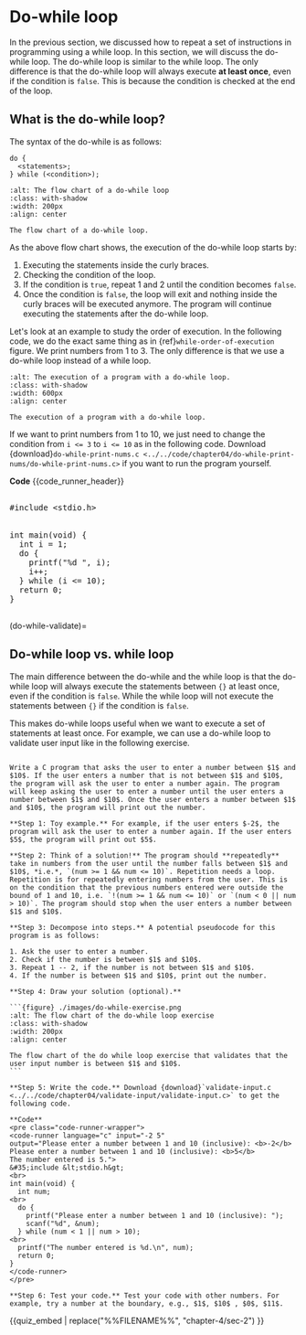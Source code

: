 # Do-while loop

In the previous section, we discussed how to repeat a set of instructions in programming using a while loop. In this section, we will discuss the do-while loop. The do-while loop is similar to the while loop. The only difference is that the do-while loop will always execute **at least once**, even if the condition is `false`. This is because the condition is checked at the end of the loop. 

## What is the do-while loop?

The syntax of the do-while is as follows:

```{code-block} c
do {
  <statements>;
} while (<condition>);
```

```{figure} ./images/do-while-loop-flow-chart.png
:alt: The flow chart of a do-while loop
:class: with-shadow
:width: 200px
:align: center

The flow chart of a do-while loop.
```

As the above flow chart shows, the execution of the do-while loop starts by:

1. Executing the statements inside the curly braces.
2. Checking the condition of the loop.
3. If the condition is `true`, repeat 1 and 2 until the condition becomes `false`.
4. Once the condition is `false`, the loop will exit and nothing inside the curly braces will be executed anymore. The program will continue executing the statements after the do-while loop.

Let's look at an example to study the order of execution. In the following code, we do the exact same thing as in {ref}`while-order-of-execution` figure. We print numbers from $1$ to $3$. The only difference is that we use a do-while loop instead of a while loop.
    
```{figure} ./images/do-while-order-of-execution.png
:alt: The execution of a program with a do-while loop.
:class: with-shadow
:width: 600px
:align: center

The execution of a program with a do-while loop.
``` 

If we want to print numbers from $1$ to $10$, we just need to change the condition from `i <= 3` to `i <= 10` as in the following code. Download {download}`do-while-print-nums.c <../../code/chapter04/do-while-print-nums/do-while-print-nums.c>` if you want to run the program yourself.

**Code**
{{code_runner_header}}
<pre class="code-runner-wrapper">
<code-runner language="c" output="1 2 3 4 5 6 7 8 9 10">
&#35;include &lt;stdio.h&gt;
<br>
int main(void) {
  int i = 1;
  do {
    printf("%d ", i);
    i++;
  } while (i <= 10);
  return 0;
}
</code-runner>
</pre>

(do-while-validate)=
## Do-while loop vs. while loop

The main difference between the do-while and the while loop is that the do-while loop will always execute the statements between `{}` at least once, even if the condition is `false`. While the while loop will not execute the statements between `{}` if the condition is `false`.

This makes do-while loops useful when we want to execute a set of statements at least once. For example, we can use a do-while loop to validate user input like in the following exercise. 

````{admonition} Exercise

Write a C program that asks the user to enter a number between $1$ and $10$. If the user enters a number that is not between $1$ and $10$, the program will ask the user to enter a number again. The program will keep asking the user to enter a number until the user enters a number between $1$ and $10$. Once the user enters a number between $1$ and $10$, the program will print out the number.

**Step 1: Toy example.** For example, if the user enters $-2$, the program will ask the user to enter a number again. If the user enters $5$, the program will print out $5$.

**Step 2: Think of a solution!** The program should **repeatedly** take in numbers from the user until the number falls between $1$ and $10$, *i.e.*, `(num >= 1 && num <= 10)`. Repetition needs a loop. Repetition is for repeatedly entering numbers from the user. This is on the condition that the previous numbers entered were outside the bound of 1 and 10, i.e. `!(num >= 1 && num <= 10)` or `(num < 0 || num > 10)`. The program should stop when the user enters a number between $1$ and $10$.

**Step 3: Decompose into steps.** A potential pseudocode for this program is as follows:

1. Ask the user to enter a number.
2. Check if the number is between $1$ and $10$.
3. Repeat 1 -- 2, if the number is not between $1$ and $10$.
4. If the number is between $1$ and $10$, print out the number.

**Step 4: Draw your solution (optional).** 

```{figure} ./images/do-while-exercise.png
:alt: The flow chart of the do-while loop exercise
:class: with-shadow
:width: 200px
:align: center

The flow chart of the do while loop exercise that validates that the user input number is between $1$ and $10$.
``` 

**Step 5: Write the code.** Download {download}`validate-input.c <../../code/chapter04/validate-input/validate-input.c>` to get the following code.

**Code**
<pre class="code-runner-wrapper">
<code-runner language="c" input="-2 5"
output="Please enter a number between 1 and 10 (inclusive): <b>-2</b>
Please enter a number between 1 and 10 (inclusive): <b>5</b>
The number entered is 5.">
&#35;include &lt;stdio.h&gt;
<br>
int main(void) {
  int num;
<br>
  do {
    printf("Please enter a number between 1 and 10 (inclusive): ");
    scanf("%d", &num);
  } while (num < 1 || num > 10);
<br>
  printf("The number entered is %d.\n", num);
  return 0;
}
</code-runner>
</pre>

**Step 6: Test your code.** Test your code with other numbers. For example, try a number at the boundary, e.g., $1$, $10$ , $0$, $11$.
````


{{quiz_embed | replace("%%FILENAME%%", "chapter-4/sec-2") }}